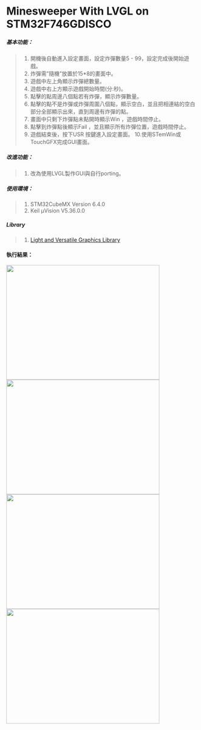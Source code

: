 # Minesweeper With LVGL on STM32F746GDISCO

##### 基本功能：
>  1. 開機後自動進入設定畫面，設定炸彈數量5 - 99，設定完成後開始遊戲。
>  2. 炸彈需”隨機”放置於15*8的畫面中。
>  3. 遊戲中左上角顯示炸彈總數量。
>  4. 遊戲中右上方顯示遊戲開始時間(分:秒)。
>  5. 點擊的點周邊八個點若有炸彈，顯示炸彈數量。
>  6. 點擊的點不是炸彈或炸彈周圍八個點，顯示空白，並且把相連結的空白部分全部顯示出來，直到周邊有炸彈的點。
>  7. 畫面中只剩下炸彈點未點開時顯示Win ，遊戲時間停止。
>  8. 點擊到炸彈點後顯示Fail ，並且顯示所有炸彈位置，遊戲時間停止。
>  9. 遊戲結束後，按下USR 按鍵進入設定畫面。
>  10.使用STemWin或TouchGFX完成GUI畫面。

##### 改進功能：
>  1. 改為使用LVGL製作GUI與自行porting。

##### 使用環境：
>  1. STM32CubeMX Version 6.4.0
>  2. Keil µVision V5.36.0.0

##### Library
>  1. [Light and Versatile Graphics Library](https://lvgl.io/)

#### 執行結果：
<img src="https://i.imgur.com/8IuN0Zd.jpg" width="403" height="302" /><img src="https://i.imgur.com/wamN9LD.jpg" width="403" height="302" />
<img src="https://i.imgur.com/9YmiwQ3.jpg" width="403" height="302" /><img src="https://i.imgur.com/dLhtLtv.jpg" width="403" height="302" />

